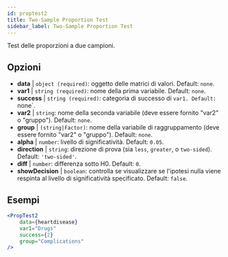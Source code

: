 ```yaml
---
id: proptest2
title: Two-Sample Proportion Test
sidebar_label: Two-Sample Proportion Test
---
```


Test delle proporzioni a due campioni.

## Opzioni

* __data__ | `object (required)`: oggetto delle matrici di valori. Default: `none`.
* __var1__ | `string (required)`: nome della prima variabile. Default: `none`.
* __success__ | `string (required)`: categoria di successo di `var1. Default: `none`.
* __var2__ | `string`: nome della seconda variabile (deve essere fornito "var2" o "gruppo"). Default: `none`.
* __group__ | `(string|Factor)`: nome della variabile di raggruppamento (deve essere fornito "var2" o "gruppo"). Default: `none`.
* __alpha__ | `number`: livello di significatività. Default: `0.05`.
* __direction__ | `string`: direzione di prova (sia `less`, `greater`, o `two-sided`). Default: `'two-sided'`.
* __diff__ | `number`: differenza sotto H0. Default: `0`.
* __showDecision__ | `boolean`: controlla se visualizzare se l'ipotesi nulla viene respinta al livello di significatività specificato. Default: `false`.


## Esempi

```jsx live
<PropTest2
    data={heartdisease} 
    var1="Drugs"
    success={2}
    group="Complications"
/>
```
